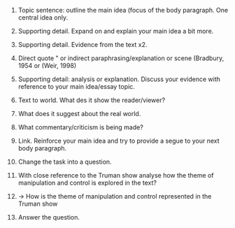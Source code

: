 1.  Topic sentence: outline the main idea (focus of the body paragraph. One central idea only.
2.  Supporting detail. Expand on and explain your main idea a bit more.
3.  Supporting detail. Evidence from the text x2.

1.  Direct quote " or indirect paraphrasing/explanation or scene (Bradbury, 1954 or (Weir, 1998)

5.  Supporting detail: analysis or explanation. Discuss your evidence with reference to your main idea/essay topic.

1.  Text to world. What des it show the reader/viewer?

1.  What does it suggest about the real world.
2.  What commentary/criticism is being made?

7.  Link. Reinforce your main idea and try to provide a segue to your next body paragraph.

1.  Change the task into a question.

1.  With close reference to the Truman show analyse how the theme of manipulation and control is explored in the text?
2.  → How is the theme of manipulation and control represented in the Truman show

3.  Answer the question.